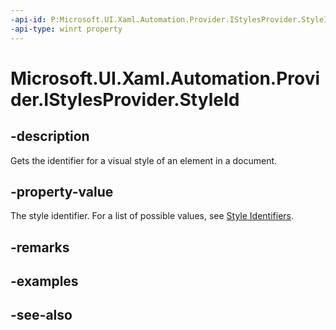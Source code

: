 ```yaml
---
-api-id: P:Microsoft.UI.Xaml.Automation.Provider.IStylesProvider.StyleId
-api-type: winrt property
---
```


<!-- Property syntax
public int StyleId { get; }
-->

# Microsoft.UI.Xaml.Automation.Provider.IStylesProvider.StyleId

## -description
Gets the identifier for a visual style of an element in a document.

## -property-value
The style identifier. For a list of possible values, see [Style Identifiers](/windows/desktop/WinAuto/uiauto-style-identifiers).

## -remarks

## -examples

## -see-also
